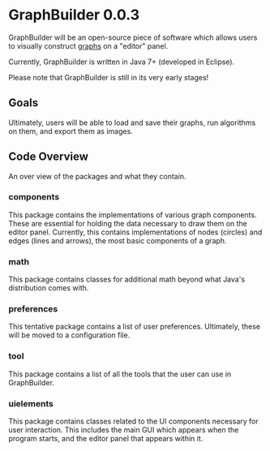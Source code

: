 # GraphBuilder 0.0.3

GraphBuilder will be an open-source piece of software which allows users to visually construct [graphs](https://en.wikipedia.org/wiki/Graph_(abstract_data_type)) on a "editor" panel.

Currently, GraphBuilder is written in Java 7+ (developed in Eclipse).

Please note that GraphBuilder is still in its very early stages!

## Goals

Ultimately, users will be able to load and save their graphs, run algorithms on them, and export them as images.

## Code Overview

An over view of the packages and what they contain.

### components

This package contains the implementations of various graph components. These are essential for holding the data necessary to draw them on the editor panel. Currently, this contains implementations of nodes (circles) and edges (lines and arrows), the most basic components of a graph.

### math

This package contains classes for additional math beyond what Java's distribution comes with.

### preferences

This tentative package contains a list of user preferences. Ultimately, these will be moved to a configuration file.

### tool

This package contains a list of all the tools that the user can use in GraphBuilder.

### uielements

This package contains classes related to the UI components necessary for user interaction. This includes the main GUI which appears when the program starts, and the editor panel that appears within it.